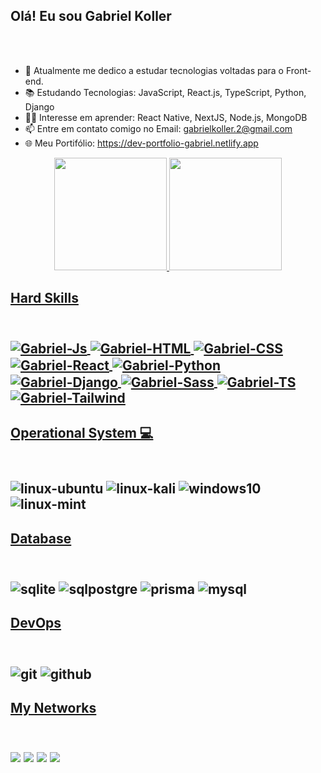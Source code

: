 
## Olá! Eu sou Gabriel Koller 

<br>
<br>

 - 🔭 Atualmente me dedico a estudar tecnologias voltadas para o Front-end.
 - 📚 Estudando Tecnologias: JavaScript, React.js, TypeScript, Python, Django 
 - 👨‍🏫 Interesse em aprender: React Native, NextJS, Node.js, MongoDB
 - 📫 Entre em contato comigo no Email: gabrielkoller.2@gmail.com
 - 🌐 Meu Portifólio: https://dev-portfolio-gabriel.netlify.app  
  

  

<div align="center">
  <a href="https://github.com/GABRIEL-KOLLER">
  <img height="180em" src="https://github-readme-stats.vercel.app/api?username=GABRIEL-KOLLER&show_icons=true&theme=dark&include_all_commits=true&count_private=true"/>
  <img height="180em" src="https://github-readme-stats.vercel.app/api/top-langs/?username=GABRIEL-KOLLER&layout=compact&langs_count=7&theme=dark"/>
</div>

  
  <h2>Hard Skills<h2/> 
  
  
  <div style="display: inline_block"><br/>
  <img align="center" alt="Gabriel-Js" height="" width="" src="https://img.shields.io/badge/JavaScript-F7DF1E?style=for-the-badge&logo=javascript&logoColor=black">
      
  <img align="center" alt="Gabriel-HTML" height="" width="" src="https://img.shields.io/badge/HTML5-E34F26?style=for-the-badge&logo=html5&logoColor=white">
    
  <img align="center" alt="Gabriel-CSS" height="" width="" src="https://img.shields.io/badge/CSS3-1572B6?style=for-the-badge&logo=css3&logoColor=white">
    
   <img align="center" alt="Gabriel-React" height="" width="" src="https://img.shields.io/badge/React-20232A?style=for-the-badge&logo=react&logoColor=61DAFB">
    
  <img align="center" alt="Gabriel-Python" height="" width="" src="https://img.shields.io/badge/Python-14354C?style=for-the-badge&logo=python&logoColor=white">
    
   <img align="center" alt="Gabriel-Django" height="" width="" src="https://img.shields.io/badge/Django-092E20?style=for-the-badge&logo=django&logoColor=white">
    
   <img align="center" alt="Gabriel-Sass" height="" width="" src="https://img.shields.io/badge/Sass-CC6699?style=for-the-badge&logo=sass&logoColor=white">
    
   <img align="center" alt="Gabriel-TS" height="" width="" src="https://img.shields.io/badge/TypeScript-007ACC?style=for-the-badge&logo=typescript&logoColor=white">
    
   <img align="center" alt="Gabriel-Tailwind" height="" width="" src="https://img.shields.io/badge/Tailwind_CSS-38B2AC?style=for-the-badge&logo=tailwind-css&logoColor=white">
    
    
</div>
    
   
   <h2>Operational System 💻<h2/>  
  
  <div style="display:inline-block"><br/>
    <img align="center" alt="linux-ubuntu" src="https://img.shields.io/badge/Ubuntu-E95420?style=for-the-badge&logo=ubuntu&logoColor=white"/>
    <img align="center" alt="linux-kali" src="https://img.shields.io/badge/Kali_Linux-557C94?style=for-the-badge&logo=kali-linux&logoColor=white"/>
    <img align="center" alt="windows10" src="https://img.shields.io/badge/Windows-0078D6?style=for-the-badge&logo=windows&logoColor=white"/>
    <img align="center" alt="linux-mint" src="https://img.shields.io/badge/Linux_Mint-87CF3E?style=for-the-badge&logo=linux-mint&logoColor=white"/>
   </div>
    
 
  <h2>Database<h2/> 
  
 <div style="display:inline-block"><br/>
    <img align="center" alt="sqlite" src="https://img.shields.io/badge/SQLite-07405E?style=for-the-badge&logo=sqlite&logoColor=white"/>
    <img align="center" alt="sqlpostgre" src="https://img.shields.io/badge/PostgreSQL-316192?style=for-the-badge&logo=postgresql&logoColor=white"/>
    <img align="center" alt="prisma" src="https://img.shields.io/badge/Prisma-3982CE?style=for-the-badge&logo=Prisma&logoColor=white"/>
    <img align="center" alt="mysql" src="https://img.shields.io/badge/MySQL-00000F?style=for-the-badge&logo=mysql&logoColor=white"/>
   
  </div>
  
  
  <h2>DevOps<h2/> 
  
   <div style="display:inline-block"><br/>
    <img align="center" alt="git" src="https://img.shields.io/badge/GIT-E44C30?style=for-the-badge&logo=git&logoColor=white"/>
    <img align="center" alt="github" src="https://img.shields.io/badge/GitHub-100000?style=for-the-badge&logo=github&logoColor=white"/>
   </div>
   
  
 <h2>My Networks<h2/>
  
  <div style="display:inline-block"><br/>  
  <a href="https://www.instagram.com/kolleergb/" target="_blank"><img src="https://img.shields.io/badge/-Instagram-%23E4405F?style=for-the-badge&logo=instagram&logoColor=white" target="_blank"></a>
 	<a href="https://twitter.com/GabrielKoller_" target="_blank"><img src="https://img.shields.io/badge/Twitch-9146FF?style=for-the-badge&logo=twitch&logoColor=white" target="_blank"></a>
  <a href = "mailto:gabrielkoller.2@gmail.com"><img src="https://img.shields.io/badge/-Gmail-%23333?style=for-the-badge&logo=gmail&logoColor=white" target="_blank"></a>
  <a href="https://www.linkedin.com/in/gabriel-koller-40b52621b/" target="_blank"><img src="https://img.shields.io/badge/-LinkedIn-%230077B5?style=for-the-badge&logo=linkedin&logoColor=white" target="_blank"></a> 
  </div>
  
